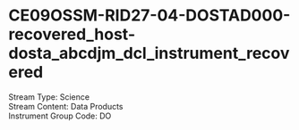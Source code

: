# CE09OSSM-RID27-04-DOSTAD000-recovered_host-dosta_abcdjm_dcl_instrument_recovered

Stream Type: Science<br>
Stream Content: Data Products<br>
Instrument Group Code: DO<br>
